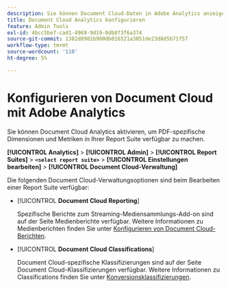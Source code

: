 ```yaml
---
description: Sie können Document Cloud-Daten in Adobe Analytics anzeigen
title: Document Cloud Analytics konfigurieren
feature: Admin Tools
exl-id: 4bcc5be7-cad1-4969-9d19-0db8f3f6a374
source-git-commit: 1382d8901b980db016521a3051de23d8d5b71f57
workflow-type: tm+mt
source-wordcount: '110'
ht-degree: 5%

---
```


# Konfigurieren von Document Cloud mit Adobe Analytics

Sie können Document Cloud Analytics aktivieren, um PDF-spezifische Dimensionen und Metriken in Ihrer Report Suite verfügbar zu machen.

**[!UICONTROL Analytics]** > **[!UICONTROL Admin]** > **[!UICONTROL Report Suites]** > **`<select report suite>`** > **[!UICONTROL Einstellungen bearbeiten]** > **[!UICONTROL Document Cloud-Verwaltung]**

Die folgenden Document Cloud-Verwaltungsoptionen sind beim Bearbeiten einer Report Suite verfügbar:

* [!UICONTROL **Document Cloud Reporting**]

  Spezifische Berichte zum Streaming-Mediensammlungs-Add-on sind auf der Seite Medienberichte verfügbar. Weitere Informationen zu Medienberichten finden Sie unter [Konfigurieren von Document Cloud-Berichten](/help/admin/admin/c-manage-report-suites/c-edit-report-suites/document-cloud-config.md).

* [!UICONTROL **Document Cloud Classifications**]

  Document Cloud-spezifische Klassifizierungen sind auf der Seite Document Cloud-Klassifizierungen verfügbar. Weitere Informationen zu Classifications finden Sie unter [Konversionsklassifizierungen](/help/admin/admin/c-manage-report-suites/c-edit-report-suites/conversion-var-admin/conversion-classifications.md).
